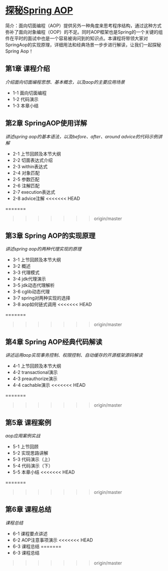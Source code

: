 # [探秘Spring AOP](https://www.imooc.com/learn/869)
简介：面向切面编程（AOP）提供另外一种角度来思考程序结构，通过这种方式弥补了面向对象编程（OOP）的不足。同时AOP框架也是Spring的一个关键的组件在平时的面试中也是一个容易被询问到的知识点。本课程将带领大家对SpringAop的实现原理，详细用法和经典场景一步步进行解读，让我们一起探秘Spring Aop！

## 第1章 课程介绍
*介绍面向切面编程思想、基本概念，以及aop的主要应用场景*
- 1-1 面向切面编程
- 1-2 代码演示
- 1-3 本章小结
 
## 第2章 SpringAOP使用详解
*讲述spring aop的基本语法，以及before、after、around advice的代码示例讲解*
- 2-1 上节回顾及本节大纲
- 2-2 切面表达式介绍
- 2-3 within表达式
- 2-4 对象匹配
- 2-5 参数匹配
- 2-6 注解匹配
- 2-7 execution表达式
- 2-8 advice注解
<<<<<<< HEAD

=======
 
>>>>>>> origin/master
## 第3章 Spring AOP的实现原理
*讲述spring aop的两种代理实现的原理*
- 3-1 上节回顾及本节大纲
- 3-2 概述
- 3-3 代理模式
- 3-4 jdk代理演示
- 3-5 jdk动态代理解析
- 3-6 cglib动态代理
- 3-7 spring对两种实现的选择
- 3-8 aop如何链式调用
<<<<<<< HEAD

=======
 
>>>>>>> origin/master
## 第4章 Spring AOP经典代码解读
*讲述运用aop实现事务控制、权限控制、自动缓存的开源框架源码解读*
- 4-1 上节回顾及本节大纲
- 4-2 transactional演示
- 4-3 preauthorize演示
- 4-4 cachable演示
<<<<<<< HEAD

=======
 
>>>>>>> origin/master
## 第5章 课程案例
*aop应用案例实战*
- 5-1 上节回顾
- 5-2 实现思路讲解
- 5-3 代码演示（上）
- 5-4 代码演示（下）
- 5-5 本章小结
<<<<<<< HEAD

=======
 
>>>>>>> origin/master
## 第6章 课程总结
*课程总结*
- 6-1 课程要点讲述
- 6-2 AOP注意事项演示
<<<<<<< HEAD
- 6-3 课程总结
=======
- 6-3 课程总结
>>>>>>> origin/master
